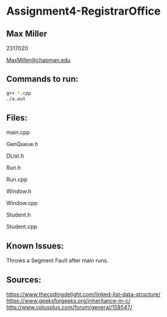 # Assignment4-RegistrarOffice
## Max Miller
2317020

MaxMiller@chapman.edu


## Commands to run:
```bash
g++ *.cpp
./a.out
```


## Files:
  main.cpp
  
  GenQueue.h
  
  DList.h
  
  Run.h
  
  Run.cpp
  
  Window.h
  
  Window.cpp
  
  Student.h
  
  Student.cpp
  
  
## Known Issues:
  Throws a Segment Fault after main runs.
  

## Sources:
  https://www.thecodingdelight.com/linked-list-data-structure/
  https://www.geeksforgeeks.org/inheritance-in-c/
  http://www.cplusplus.com/forum/general/158547/
  
